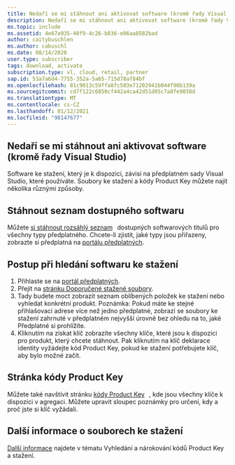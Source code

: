 ```yaml
---
title: Nedaří se mi stáhnout ani aktivovat software (kromě řady Visual Studio)
description: Nedaří se mi stáhnout ani aktivovat software (kromě řady Visual Studio), který je součástí mého předplatného sady Visual Studio.
ms.topic: include
ms.assetid: 4e67a935-40f9-4c26-b836-e06aa8582bad
author: caitybuschlen
ms.author: cabuschl
ms.date: 08/14/2020
user.type: subscriber
tags: download, activate
subscription.type: vl, cloud, retail, partner
sap.id: 53a7a6d4-7755-352a-5a65-715d78af84bf
ms.openlocfilehash: 81c9013c59ffa8fc503e71202941b044f90b139a
ms.sourcegitcommit: cd7f122c6850cf442a4ca42d51d05c7a8fe9038d
ms.translationtype: MT
ms.contentlocale: cs-CZ
ms.lasthandoff: 01/12/2021
ms.locfileid: "98147677"
---
```

## <a name="im-unable-to-download-or-activate-software-excluding-visual-studio-family"></a>Nedaří se mi stáhnout ani aktivovat software (kromě řady Visual Studio)

Software ke stažení, který je k dispozici, závisí na předplatném sady Visual Studio, které používáte. Soubory ke stažení a kódy Product Key můžete najít několika různými způsoby.  

## <a name="download-a-list-of-available-software"></a>Stáhnout seznam dostupného softwaru 
Můžete [si stáhnout rozsáhlý seznam](https://download.microsoft.com/download/1/5/4/15454442-CF17-47B9-A65D-DF84EF88511B/Visual_Studio_by_Subscription_Level.xlsx)   dostupných softwarových titulů pro všechny typy předplatného. Chcete-li zjistit, jaké typy jsou přiřazeny, zobrazte si předplatná na [portálu předplatných](https://my.visualstudio.com/subscriptions).  

## <a name="how-to-find-software-downloads"></a>Postup při hledání softwaru ke stažení 
1. Přihlaste se na [portál předplatných](https://my.visualstudio.com/benefits).  
1. Přejít na [stránku Doporučené stažené soubory](https://my.visualstudio.com/downloads/featured).  
1. Tady budete moct zobrazit seznam oblíbených položek ke stažení nebo vyhledat konkrétní produkt. Poznámka: Pokud máte ke stejné přihlašovací adrese více než jedno předplatné, zobrazí se soubory ke stažení zahrnuté v předplatném nejvyšší úrovně bez ohledu na to, jaké Předplatné si prohlížíte.  
4. Kliknutím na získat klíč zobrazíte všechny klíče, které jsou k dispozici pro produkt, který chcete stáhnout. Pak kliknutím na klíč deklarace identity vyžádejte kód Product Key, pokud ke stažení potřebujete klíč, aby bylo možné začít. 

## <a name="product-keys-page"></a>Stránka kódy Product Key 
Můžete také navštívit stránku [kódy Product Key](https://my.visualstudio.com/productkeys)   , kde jsou všechny klíče k dispozici v agregaci. Můžete upravit sloupec poznámky pro určení, kdy a proč jste si klíč vyžádali. 

## <a name="more-information-about-downloads"></a>Další informace o souborech ke stažení 
[Další informace](https://docs.microsoft.com/visualstudio/subscriptions/find-keys) najdete v tématu Vyhledání a nárokování kódů Product Key a stažení.  